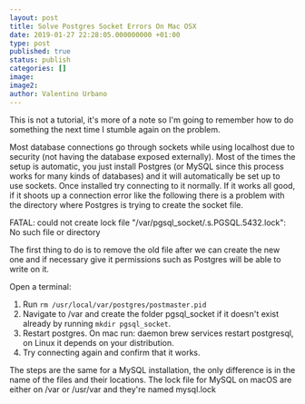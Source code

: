 ```yaml
---
layout: post
title: Solve Postgres Socket Errors On Mac OSX
date: 2019-01-27 22:28:05.000000000 +01:00
type: post
published: true
status: publish
categories: []
image:
image2:
author: Valentino Urbano
---
```


This is not a tutorial, it's more of a note so I'm going to remember how to do something the next time I stumble again on the problem.

Most database connections go through sockets while using localhost due to security (not having the database exposed externally). Most of the times the setup is automatic, you just install Postgres (or MySQL since this process works for many kinds of databases) and it will automatically be set up to use sockets. Once installed try connecting to it normally. If it works all good, if it shoots up a connection error like the following there is a problem with the directory where Postgres is trying to create the socket file.

FATAL: could not create lock file "/var/pgsql_socket/.s.PGSQL.5432.lock": No such file or directory

The first thing to do is to remove the old file after we can create the new one and if necessary give it permissions such as Postgres will be able to write on it.

Open a terminal:

1. Run `rm /usr/local/var/postgres/postmaster.pid`
2. Navigate to /var and create the folder pgsql_socket if it doesn't exist already by running `mkdir pgsql_socket`.
3. Restart postgres. On mac run: daemon brew services restart postgresql, on Linux it depends on your distribution.
4. Try connecting again and confirm that it works.

The steps are the same for a MySQL installation, the only difference is in the name of the files and their locations. The lock file for MySQL on macOS are either on /var or /usr/var and they're named mysql.lock
